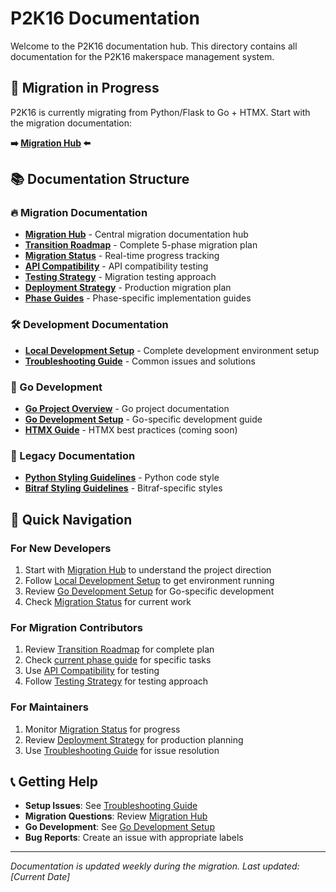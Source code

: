 # P2K16 Documentation

Welcome to the P2K16 documentation hub. This directory contains all documentation for the P2K16 makerspace management system.

## 🚀 Migration in Progress

P2K16 is currently migrating from Python/Flask to Go + HTMX. Start with the migration documentation:

**➡️ [Migration Hub](migration/README.md) ⬅️**

## 📚 Documentation Structure

### 🔥 Migration Documentation
- **[Migration Hub](migration/README.md)** - Central migration documentation hub
- **[Transition Roadmap](migration/TRANSITION_ROADMAP.md)** - Complete 5-phase migration plan
- **[Migration Status](migration/MIGRATION_STATUS.md)** - Real-time progress tracking
- **[API Compatibility](migration/API_COMPATIBILITY.md)** - API compatibility testing
- **[Testing Strategy](migration/TESTING.md)** - Migration testing approach
- **[Deployment Strategy](migration/DEPLOYMENT.md)** - Production migration plan
- **[Phase Guides](migration/phases/)** - Phase-specific implementation guides

### 🛠️ Development Documentation
- **[Local Development Setup](development/LOCAL_DEV.md)** - Complete development environment setup
- **[Troubleshooting Guide](development/TROUBLESHOOTING.md)** - Common issues and solutions

### 🔧 Go Development
- **[Go Project Overview](go/README.md)** - Go project documentation
- **[Go Development Setup](go/SETUP.md)** - Go-specific development guide
- **[HTMX Guide](go/HTMX_GUIDE.md)** - HTMX best practices (coming soon)

### 📜 Legacy Documentation
- **[Python Styling Guidelines](legacy/STYLING_GUIDELINES.md)** - Python code style
- **[Bitraf Styling Guidelines](legacy/BITRAF_STYLING_GUIDELINES.md)** - Bitraf-specific styles

## 🎯 Quick Navigation

### For New Developers
1. Start with [Migration Hub](migration/README.md) to understand the project direction
2. Follow [Local Development Setup](development/LOCAL_DEV.md) to get environment running
3. Review [Go Development Setup](go/SETUP.md) for Go-specific development
4. Check [Migration Status](migration/MIGRATION_STATUS.md) for current work

### For Migration Contributors
1. Review [Transition Roadmap](migration/TRANSITION_ROADMAP.md) for complete plan
2. Check [current phase guide](migration/phases/) for specific tasks
3. Use [API Compatibility](migration/API_COMPATIBILITY.md) for testing
4. Follow [Testing Strategy](migration/TESTING.md) for testing approach

### For Maintainers
1. Monitor [Migration Status](migration/MIGRATION_STATUS.md) for progress
2. Review [Deployment Strategy](migration/DEPLOYMENT.md) for production planning
3. Use [Troubleshooting Guide](development/TROUBLESHOOTING.md) for issue resolution

## 📞 Getting Help

- **Setup Issues**: See [Troubleshooting Guide](development/TROUBLESHOOTING.md)
- **Migration Questions**: Review [Migration Hub](migration/README.md)
- **Go Development**: See [Go Development Setup](go/SETUP.md)
- **Bug Reports**: Create an issue with appropriate labels

---

*Documentation is updated weekly during the migration. Last updated: [Current Date]*
